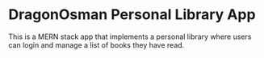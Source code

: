 # DragonOsman Personal Library App

This is a MERN stack app that implements a personal library where users can login and manage a list of books they have read.